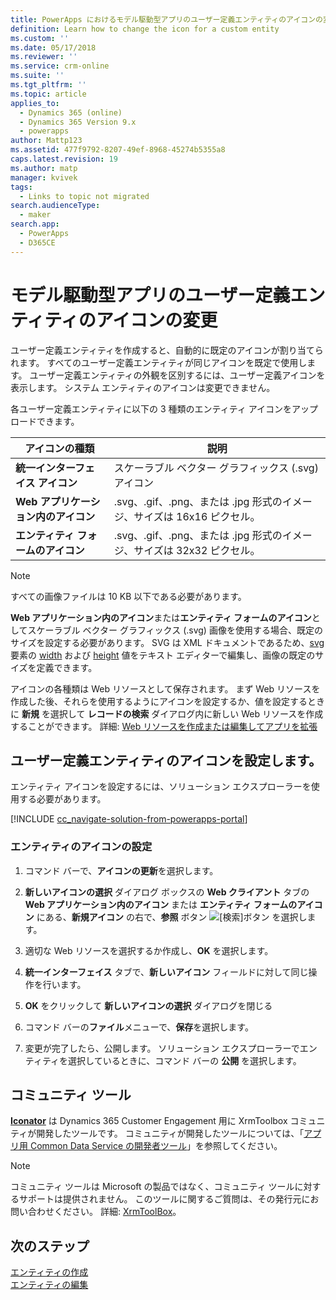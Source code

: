 ```yaml
---
title: PowerApps におけるモデル駆動型アプリのユーザー定義エンティティのアイコンの変更 | MicrosoftDocs
definition: Learn how to change the icon for a custom entity
ms.custom: ''
ms.date: 05/17/2018
ms.reviewer: ''
ms.service: crm-online
ms.suite: ''
ms.tgt_pltfrm: ''
ms.topic: article
applies_to:
  - Dynamics 365 (online)
  - Dynamics 365 Version 9.x
  - powerapps
author: Mattp123
ms.assetid: 477f9792-8207-49ef-8968-45274b5355a8
caps.latest.revision: 19
ms.author: matp
manager: kvivek
tags:
  - Links to topic not migrated
search.audienceType:
  - maker
search.app:
  - PowerApps
  - D365CE
---
```

# <a name="change-model-driven-app-custom-entity-icons"></a>モデル駆動型アプリのユーザー定義エンティティのアイコンの変更 

ユーザー定義エンティティを作成すると、自動的に既定のアイコンが割り当てられます。 すべてのユーザー定義エンティティが同じアイコンを既定で使用します。 ユーザー定義エンティティの外観を区別するには、ユーザー定義アイコンを表示します。 システム エンティティのアイコンは変更できません。  
  
 各ユーザー定義エンティティに以下の 3 種類のエンティティ アイコンをアップロードできます。 

|アイコンの種類  |説明  |
|---------|---------|
|**統一インターフェイス アイコン**|スケーラブル ベクター グラフィックス (.svg) アイコン |
|**Web アプリケーション内のアイコン**|.svg、.gif、.png、または .jpg 形式のイメージ、サイズは 16x16 ピクセル。|
|**エンティティ フォームのアイコン**|.svg、.gif、.png、または .jpg 形式のイメージ、サイズは 32x32 ピクセル。|

> [!NOTE]
> すべての画像ファイルは 10 KB 以下である必要があります。
>
> **Web アプリケーション内のアイコン**または**エンティティ フォームのアイコン**としてスケーラブル ベクター グラフィックス (.svg) 画像を使用する場合、既定のサイズを設定する必要があります。 SVG は XML ドキュメントであるため、[svg](https://developer.mozilla.org/docs/Web/SVG/Element/svg) 要素の [width](https://developer.mozilla.org/docs/Web/SVG/Attribute/width) および [height](https://developer.mozilla.org/docs/Web/SVG/Attribute/height) 値をテキスト エディターで編集し、画像の既定のサイズを定義できます。

アイコンの各種類は Web リソースとして保存されます。 まず Web リソースを作成した後、それらを使用するようにアイコンを設定するか、値を設定するときに **新規** を選択して **レコードの検索** ダイアログ内に新しい Web リソースを作成することができます。 詳細: [Web リソースを作成または編集してアプリを拡張](create-edit-web-resources.md)

## <a name="set-the-icons-for-a-custom-entity"></a>ユーザー定義エンティティのアイコンを設定します。

エンティティ アイコンを設定するには、ソリューション エクスプローラーを使用する必要があります。

[!INCLUDE [cc_navigate-solution-from-powerapps-portal](../../includes/cc_navigate-solution-from-powerapps-portal.md)]

### <a name="set-entity-icons"></a>エンティティのアイコンの設定

1. コマンド バーで、**アイコンの更新**を選択します。  
  
2. **新しいアイコンの選択** ダイアログ ボックスの **Web クライアント** タブの **Web アプリケーション内のアイコン** または **エンティティ フォームのアイコン** にある、**新規アイコン** の右で、**参照** ボタン ![[検索]ボタン](media/lookup-button-4.gif) を選択します。
3. 適切な Web リソースを選択するか作成し、**OK** を選択します。 
4. **統一インターフェイス** タブで、**新しいアイコン** フィールドに対して同じ操作を行います。
5. **OK** をクリックして **新しいアイコンの選択** ダイアログを閉じる
6. コマンド バーの**ファイル**メニューで、**保存**を選択します。  
7. 変更が完了したら、公開します。 ソリューション エクスプローラーでエンティティを選択しているときに、コマンド バーの **公開** を選択します。
  
## <a name="community-tools"></a>コミュニティ ツール

**[Iconator](https://www.xrmtoolbox.com/plugins/MscrmTools.Iconator/)** は Dynamics 365 Customer Engagement 用に XrmToolbox コミュニティが開発したツールです。 コミュニティが開発したツールについては、「[アプリ用 Common Data Service の開発者ツール](https://docs.microsoft.com/dynamics365/customer-engagement/developer/developer-tools)」を参照してください。

> [!NOTE]
> コミュニティ ツールは Microsoft の製品ではなく、コミュニティ ツールに対するサポートは提供されません。 このツールに関するご質問は、その発行元にお問い合わせください。 詳細: [XrmToolBox](https://www.xrmtoolbox.com)。

## <a name="next-steps"></a>次のステップ  
[エンティティの作成](../common-data-service/create-edit-entities.md)<br />
[エンティティの編集](../common-data-service/edit-entities.md)
